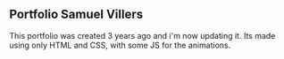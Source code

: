 ## Portfolio Samuel Villers
This portfolio was created 3 years ago and i'm now updating it. Its made using only HTML and CSS, with some JS for the animations.